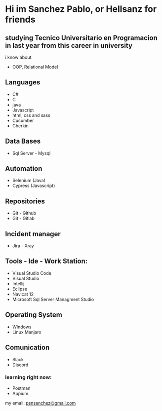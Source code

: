 # Hi im Sanchez Pablo, or Hellsanz for friends

## studying Tecnico Universitario en Programacion in last year from this career in university

i know about:
* OOP, Relational Model

## Languages
* C#
* C
* java
* Javascript
* html, css and sass
* Cucumber
* Gherkin

## Data Bases
* Sql Server - Mysql

## Automation
* Selenium (Java)
* Cypress (Javascript)

## Repositories
* Git - Github
* Git - Gitlab

## Incident manager
* Jira - Xray

## Tools - Ide - Work Station:
* Visual Studio Code
* Visual Studio
* Intellij
* Eclipse
* Navicat 12
* Microsoft Sql Server Managment Studio

## Operating System
* Windows
* Linux Manjaro

## Comunication
* Slack
* Discord

### learning right now:
- Postman
- Appium

my email: psnsanchez@gmail.com
<!--
**hellsanz/hellsanz** is a ✨ _special_ ✨ repository because its `README.md` (this file) appears on your GitHub profile.
Here are some ideas to get you started:
- 🔭 I’m currently working on ...
- 🌱 I’m currently learning ...
- 👯 I’m looking to collaborate on ...
- 🤔 I’m looking for help with ...
- 💬 Ask me about ...
- 📫 How to reach me: ...
- 😄 Pronouns: ...
- ⚡ Fun fact: ...
-->
